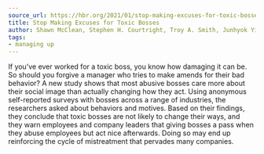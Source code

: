 ```yaml
---
source_url: https://hbr.org/2021/01/stop-making-excuses-for-toxic-bosses
title: Stop Making Excuses for Toxic Bosses
author: Shawn McClean, Stephen H. Courtright, Troy A. Smith, Junhyok Yim
tags:
- managing up
---
```

If you’ve ever worked for a toxic boss, you know how damaging it can be. So should you forgive a manager who tries to make amends for their bad behavior? A new study shows that most abusive bosses care more about their social image than actually changing how they act. Using anonymous self-reported surveys with bosses across a range of industries, the researchers asked about behaviors and motives. Based on their findings, they conclude that toxic bosses are not likely to change their ways, and they warn employees and company leaders that giving bosses a pass when they abuse employees but act nice afterwards. Doing so may end up reinforcing the cycle of mistreatment that pervades many companies.

